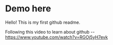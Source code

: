 # Demo here

Hello! This is my first github readme.

Following this video to learn about github -- https://www.youtube.com/watch?v=RGOj5yH7evk
